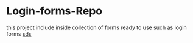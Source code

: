 # Login-forms-Repo
this project include inside collection of forms ready to use such as login forms 
[sds](Login-forms-Repo/form1/images/i1.png)
